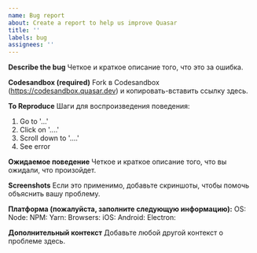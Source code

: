 ```yaml
---
name: Bug report
about: Create a report to help us improve Quasar
title: ''
labels: bug
assignees: ''
---
```


**Describe the bug**
Четкое и краткое описание того, что это за ошибка.

**Codesandbox (required)**
Fork в Codesandbox (https://codesandbox.quasar.dev) и копировать-вставить ссылку здесь.

**To Reproduce**
Шаги для воспроизведения поведения:

1. Go to '...'
2. Click on '....'
3. Scroll down to '....'
4. See error

**Ожидаемое поведение**
Четкое и краткое описание того, что вы ожидали, что произойдет.

**Screenshots**
Если это применимо, добавьте скриншоты, чтобы помочь объяснить вашу проблему.

**Платформа (пожалуйста, заполните следующую информацию):**
OS:
Node:
NPM:
Yarn:
Browsers:
iOS:
Android:
Electron:

**Дополнительный контекст**
Добавьте любой другой контекст о проблеме здесь.
